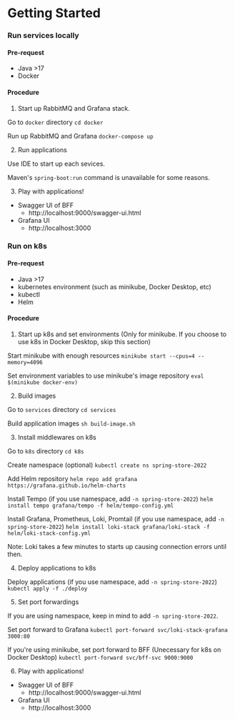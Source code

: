 # Getting Started

### Run services locally

#### Pre-request

- Java >17
- Docker

#### Procedure

1. Start up RabbitMQ and Grafana stack.

Go to `docker` directory
`cd docker`

Run up RabbitMQ and Grafana
`docker-compose up`

2. Run applications

Use IDE to start up each sevices.

Maven's `spring-boot:run` command is unavailable for some reasons.

3. Play with applications!

- Swagger UI of BFF
  - http://localhost:9000/swagger-ui.html
- Grafana UI
  - http://localhost:3000

### Run on k8s

#### Pre-request

- Java >17
- kubernetes environment (such as minikube, Docker Desktop, etc)
- kubectl
- Helm

#### Procedure

1. Start up k8s and set environments (Only for minikube. If you choose to use k8s in Docker Desktop, skip this section)

Start minikube with enough resources
`minikube start --cpus=4 --memory=4096`

Set environment variables to use minikube's image repository
`eval $(minikube docker-env)`

2. Build images

Go to `services` directory
`cd services`

Build application images
`sh build-image.sh`

3. Install middlewares on k8s

Go to `k8s` directory
`cd k8s`

Create namespace (optional)
`kubectl create ns spring-store-2022`

Add Helm repository
`helm repo add grafana https://grafana.github.io/helm-charts`

Install Tempo (if you use namespace, add `-n spring-store-2022`)
`helm install tempo grafana/tempo -f helm/tempo-config.yml`

Install Grafana, Prometheus, Loki, Promtail (if you use namespace, add `-n spring-store-2022`)
`helm install loki-stack grafana/loki-stack -f helm/loki-stack-config.yml`

Note: Loki takes a few minutes to starts up causing connection errors until then.

4. Deploy applications to k8s

Deploy applications (if you use namespace, add `-n spring-store-2022`)
`kubectl apply -f ./deploy`

5. Set port forwardings

If you are using namespace, keep in mind to add `-n spring-store-2022`.

Set port forward to Grafana
`kubectl port-forward svc/loki-stack-grafana 3000:80`

If you're using minikube, set port forward to BFF (Unecessary for k8s on Docker Desktop)
`kubectl port-forward svc/bff-svc 9000:9000`

6. Play with applications!

- Swagger UI of BFF
  - http://localhost:9000/swagger-ui.html
- Grafana UI
  - http://localhost:3000
